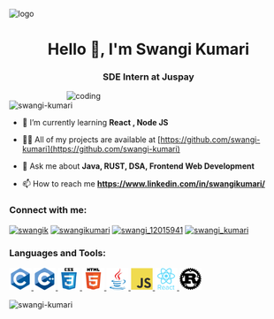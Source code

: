 ![logo](https://github.com/swangi-kumari/swangi-kumari/blob/main/Beige%20Cute%20Watercolor%20Easter%20%20Banner.png)


<h1 align="center">Hello 👋, I'm Swangi Kumari</h1>
<h3 align="center">SDE Intern at Juspay</h3>

<img align="right" alt = "coding" width = "400" src = "https://media.tenor.com/S59bPkT0pqcAAAAC/programming.gif"> 

<p align="left"> <img src="https://komarev.com/ghpvc/?username=swangi-kumari&label=Profile%20views&color=0e75b6&style=flat" alt="swangi-kumari" /> </p>

- 🌱 I’m currently learning **React , Node JS**

- 👨‍💻 All of my projects are available at [https://github.com/swangi-kumari](https://github.com/swangi-kumari)

- 💬 Ask me about **Java, RUST, DSA, Frontend Web Development**

- 📫 How to reach me **https://www.linkedin.com/in/swangikumari/**

<h3 align="left">Connect with me:</h3>
<p align="left">
<a href="https://twitter.com/swangik" target="blank"><img align="center" src="https://raw.githubusercontent.com/rahuldkjain/github-profile-readme-generator/master/src/images/icons/Social/twitter.svg" alt="swangik" height="30" width="40" /></a>
<a href="https://linkedin.com/in/swangikumari" target="blank"><img align="center" src="https://raw.githubusercontent.com/rahuldkjain/github-profile-readme-generator/master/src/images/icons/Social/linked-in-alt.svg" alt="swangikumari" height="30" width="40" /></a>
<a href="https://www.hackerrank.com/swangi_12015941" target="blank"><img align="center" src="https://raw.githubusercontent.com/rahuldkjain/github-profile-readme-generator/master/src/images/icons/Social/hackerrank.svg" alt="swangi_12015941" height="30" width="40" /></a>
<a href="https://www.leetcode.com/swangi_kumari" target="blank"><img align="center" src="https://raw.githubusercontent.com/rahuldkjain/github-profile-readme-generator/master/src/images/icons/Social/leet-code.svg" alt="swangi_kumari" height="30" width="40" /></a>
</p>

<h3 align="left">Languages and Tools:</h3>
<p align="left"> <a href="https://www.cprogramming.com/" target="_blank" rel="noreferrer"> <img src="https://raw.githubusercontent.com/devicons/devicon/master/icons/c/c-original.svg" alt="c" width="40" height="40"/> </a> <a href="https://www.w3schools.com/cpp/" target="_blank" rel="noreferrer"> <img src="https://raw.githubusercontent.com/devicons/devicon/master/icons/cplusplus/cplusplus-original.svg" alt="cplusplus" width="40" height="40"/> </a> <a href="https://www.w3schools.com/css/" target="_blank" rel="noreferrer"> <img src="https://raw.githubusercontent.com/devicons/devicon/master/icons/css3/css3-original-wordmark.svg" alt="css3" width="40" height="40"/> </a> <a href="https://www.w3.org/html/" target="_blank" rel="noreferrer"> <img src="https://raw.githubusercontent.com/devicons/devicon/master/icons/html5/html5-original-wordmark.svg" alt="html5" width="40" height="40"/> </a> <a href="https://www.java.com" target="_blank" rel="noreferrer"> <img src="https://raw.githubusercontent.com/devicons/devicon/master/icons/java/java-original.svg" alt="java" width="40" height="40"/> </a> <a href="https://developer.mozilla.org/en-US/docs/Web/JavaScript" target="_blank" rel="noreferrer"> <img src="https://raw.githubusercontent.com/devicons/devicon/master/icons/javascript/javascript-original.svg" alt="javascript" width="40" height="40"/> </a> <a href="https://reactjs.org/" target="_blank" rel="noreferrer"> <img src="https://raw.githubusercontent.com/devicons/devicon/master/icons/react/react-original-wordmark.svg" alt="react" width="40" height="40"/> </a> <a href="https://www.rust-lang.org" target="_blank" rel="noreferrer"> <img src="https://raw.githubusercontent.com/devicons/devicon/master/icons/rust/rust-plain.svg" alt="rust" width="40" height="40"/> </a> </p>


<!-- 
<p><img align="left" src="https://github-readme-stats.vercel.app/api/top-langs?username=swangi-kumari&show_icons=true&locale=en&layout=compact" alt="swangi-kumari" /></p> -->

<!-- <p>&nbsp;<img align="center" src="https://github-readme-stats.vercel.app/api?username=swangi-kumari&show_icons=true&locale=en" alt="swangi-kumari" /></p> -->

<p><img align="center" src="https://github-readme-streak-stats.herokuapp.com/?user=swangi-kumari&" alt="swangi-kumari" /></p>

<!-- ![snake gif](https://github.com/swangi-kumari/swangi-kumari/blob/output/github-contribution-grid-snake.svg)
![snake gif](https://github.com/swangi-kumari/swangi-kumari/tree/main/.github/workflows) -->
